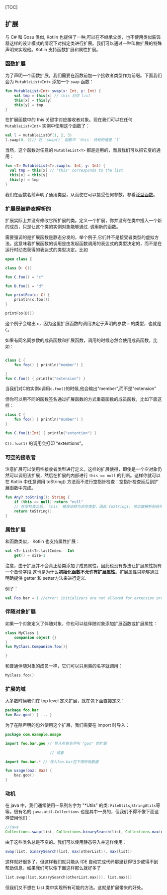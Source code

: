 [TOC]

## 扩展

与 C# 和 Gosu 类似, Kotlin 也提供了一种,可以在不继承父类，也不使用类似装饰器这样的设计模式的情况下对指定类进行扩展。我们可以通过一种叫做扩展的特殊声明来实现他。Kotlin 支持函数扩展和属性扩展。

### 函数扩展
为了声明一个函数扩展，我们需要在函数前加一个接收者类型作为前缀。下面我们会为 `MutableList<Int>` 添加一个 `swap` 函数：

```kotlin
fun MutableList<Int>.swap(x: Int, y: Int) {
	val tmp = this[x] // this 对应 list
	this[x] = this[y]
	this[y] = tmp
}
```

在扩展函数中的 this 关键字对应接收者对象。现在我们可以在任何 `MutableList<Int>` 实例中使用这个函数了：

```kotlin
val l = mutableListOf(1, 2, 3)
l.swap(0, 2)// 在 `swap()` 函数中 `this` 持有的值是 `l`
```

当然，这个函数对任意的 `MutableList<T>` 都是适用的，而且我们可以把它变的通用：

```kotlin
fun <T> MutableList<T>.swap(x: Int, y: Int) {
  val tmp = this[x] // 'this' corresponds to the list
  this[x] = this[y]
  this[y] = tmp
}
```

我们在函数名前声明了通用类型，从而使它可以接受任何参数。参看[泛型函数](http://kotlinlang.org/docs/reference/generics.html)。

### 扩展是被**静态**解析的
扩展实际上并没有修改它所扩展的类。定义一个扩展，你并没有在类中插入一个新的成员，只是让这个类的实例对象能够通过`.`调用新的函数。

需要强调的是扩展函数是静态分发的，举个例子,它们并不是接受者类型的虚拟方法。这意味着扩展函数的调用是由发起函数调用的表达式的类型决定的，而不是在运行时动态获得的表达式的类型决定。比如

```Kotlin
open class C 

class D: C()

fun C.foo() = "c" 

fun D.foo() = "d"

fun printFoo(c: C) { 
	println(c.foo())
} 

printFoo(D())
```

这个例子会输出 `c`，因为这里扩展函数的调用决定于声明的参数 `c` 的类型，也就是 `C`。

如果有同名同参数的成员函数和扩展函数，调用的时候必然会使用成员函数，比如：

```kotlin

class C {
	fun foo() { println("member") }

}
fun C.foo() { println("extension") }
```

当我们对C的实例c调用`c.foo()`的时候,他会输出"member",而不是"extension"

但你可以用不同的函数签名通过扩展函数的方式重载函数的成员函数，比如下面这样：

```Kotlin
class C {
	fun foo() { println("number") }
}

fun C.foo(i:Int) { println("extention") }
```

`C().foo(1)` 的调用会打印 “extentions”。

### 可空的接收者
注意扩展可以使用空接收者类型进行定义。这样的扩展使得，即使是一个空对象仍然可以调用该扩展，然后在扩展的内部进行 `this == null` 的判断。这样你就可以在 Kotlin 中任意调用 toString() 方法而不进行空指针检查：空指针检查延后到扩展函数中完成。

```kotlin
fun Any?.toString(): String {
	if (this == null) return "null"
	// 在空检查之后，`this` 被自动转为非空类型，因此 toString() 可以被解析到任何类的成员函数中
	return toString()
}
```

### 属性扩展
和函数类似， Kotlin 也支持属性扩展：

```kotlin
val <T> List<T>.lastIndex:  Int
	get() = size-1
```

注意，由于扩展并不会真正给类添加了成员属性，因此也没有办法让扩展属性拥有一个备份字段.这也是为什么**初始化函数不允许有扩展属性**。扩展属性只能够通过明确提供 getter 和 setter方法来进行定义.

例子：
```kotlin
val Foo.bar = 1 //error: initializers are not allowed for extension properties
```

### 伴随对象扩展
如果一个对象定义了伴随对象，你也可以给伴随对象添加扩展函数或扩展属性：

```kotlin
class MyClass {
	companion object {} 
}
fun MyClass.Companion.foo(){

}
```

和普通伴随对象的成员一样，它们可以只用类的名字就调用：

```kotlin
MyClass.foo()
```

### 扩展的域
大多数时候我们在 top level 定义扩展，就在包下面直接定义：

```kotlin
package foo.bar
fun Baz.goo() { ... }
```

为了在除声明的包外使用这个扩展，我们需要在 import 时导入：

```kotlin
package com.example.usage

import foo.bar.goo // 导入所有名字叫 "goo" 的扩展
				
					// 或者

import foo.bar.* // 导入foo.bar包下得所有数据

fun usage(baz: Baz) {
	baz.goo()
}
```

### 动机
在 java 中，我们通常使用一系列名字为 "*Utils" 的类: `FileUtils`,`StringUtils`等等。很有名的 `java.util.Collections` 也是其中一员的，但我们不得不像下面这样使用他们：

```java
//java
Collections.swap(list, Collections.binarySearch(list, Collections.max(otherList)), Collections.max(list))
```

由于这些类名总是不变的。我们可以使用静态导入并这样使用：

```java
swap(list, binarySearch(list, max(otherList)), max(list))
```

这样就好很多了，但这样我们就只能从 IDE 自动完成代码那里获得很少或得不到帮助信息。如果我们可以像下面这样那么就好多了

```kotlin
list.swap(list.binarySearch(otherList.max()), list.max())
```

但我们又不想在 List 类中实现所有可能的方法。这就是扩展带来的好处。
